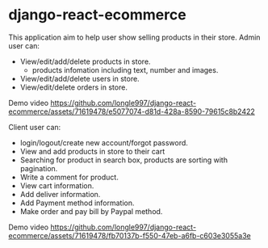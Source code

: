 # django-react-ecommerce
This application aim to help user show selling products in their store.
Admin user can:
- View/edit/add/delete products in store.
  - products infomation including text, number and images.
-  View/edit/add/delete users in store.
-  View/edit/delete orders in store.

Demo video
https://github.com/longle997/django-react-ecommerce/assets/71619478/e5077074-d81d-428a-8590-79615c8b2422



Client user can:
- login/logout/create new account/forgot password.
- View and add products in store to their cart
- Searching for product in search box, products are sorting with pagination.
- Write a comment for product.
- View cart information.
- Add deliver information.
- Add Payment method information.
- Make order and pay bill by Paypal method.


Demo video
https://github.com/longle997/django-react-ecommerce/assets/71619478/fb70137b-f550-47eb-a6fb-c603e3055a3e
